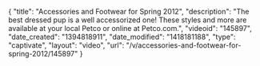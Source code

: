 {
    "title": "Accessories and Footwear for Spring 2012",
    "description": "The best dressed pup is a well accessorized one! These styles and more are available at your local Petco or online at Petco.com.",
    "videoid": "145897",
    "date_created": "1394818911",
    "date_modified": "1418181188",
    "type": "captivate",
    "layout": "video",
    "url": "\/v\/accessories-and-footwear-for-spring-2012\/145897"
}